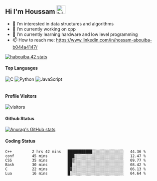 ## Hi I'm Houssam <img src="https://user-images.githubusercontent.com/1303154/88677602-1635ba80-d120-11ea-84d8-d263ba5fc3c0.gif" width="28px" alt="hi">

- 👀 I’m interested in data structures and algorithms
- 🔭 I’m currently working on cpp
- 🌱 I’m currently learning hardware and low level programming
- 📫 How to reach me: https://www.linkedin.com/in/hossam-abouiba-b044a4147/

[![habouiba 42 stats](https://badge.mediaplus.ma/greenbinary/habouiba)](https://github.com/oakoudad/badge42)

#### Top Languages

![C](https://img.shields.io/badge/c-%2300599C.svg?style=for-the-badge&logo=c&logoColor=white)
![Python](https://img.shields.io/badge/python-%2314354C.svg?style=for-the-badge&logo=python&logoColor=white)
![JavaScript](https://img.shields.io/badge/javascript-%23323330.svg?style=for-the-badge&logo=javascript&logoColor=%23F7DF1E)
<br />
<br />
#### Profile Visitors
![visitors](https://visitor-badge.glitch.me/badge?page_id=project-HOSSAM.project-HOSSAM)

#### Github Status
[![Anurag's GitHub stats](https://github-readme-stats.vercel.app/api?username=0xPride&theme=tokyonight)](https://github.com/anuraghazra/github-readme-stats)

#### Coding Status
<!--START_SECTION:waka-->

```text
C++         2 hrs 42 mins   ███████████░░░░░░░░░░░░░░   44.36 %
conf        45 mins         ███░░░░░░░░░░░░░░░░░░░░░░   12.47 %
CSS         35 mins         ██▒░░░░░░░░░░░░░░░░░░░░░░   09.77 %
Bash        30 mins         ██░░░░░░░░░░░░░░░░░░░░░░░   08.42 %
C           22 mins         █▓░░░░░░░░░░░░░░░░░░░░░░░   06.13 %
Lua         16 mins         █░░░░░░░░░░░░░░░░░░░░░░░░   04.64 %
```

<!--END_SECTION:waka-->
